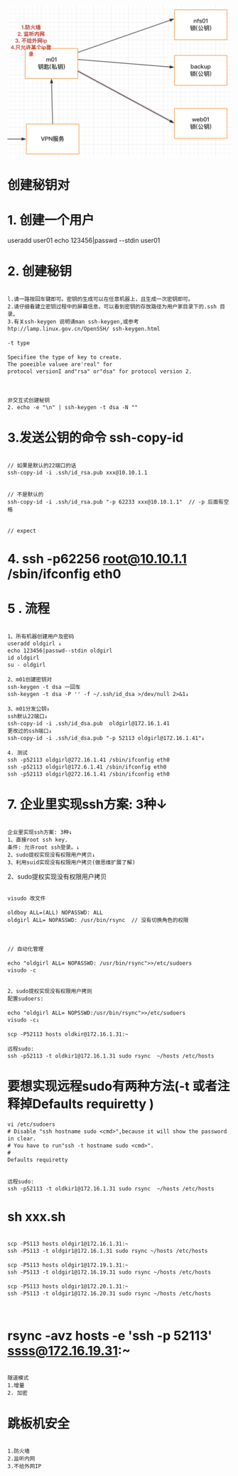 
![06-SSH-02](image/06-SSH-02.png)


# 创建秘钥对

# 1. 创建一个用户

useradd user01
echo 123456|passwd --stdin user01


# 2. 创建秘钥

```

l.请一路按回车键即可。密钥的生成可以在任意机器上，且生成一次密钥即可。
2.请仔细看建立密钥过程中的屏幕信息，可以看到密钥的存放路径为用户家目录下的.ssh 目录。
3.有关ssh-keygen 说明请man ssh-keygen,或参考htp://lamp.linux.gov.cn/OpenSSH/ ssh-keygen.html

-t type

Specifiee the type of key to create.
The poeeible valuee are'real" for
protocol versionI and"rsa" or"dsa" for protocol version 2.



非交互式创建秘钥
2. echo -e "\n" | ssh-keygen -t dsa -N ""

```


# 3.发送公钥的命令  ssh-copy-id

```

// 如果是默认的22端口的话
ssh-copy-id -i .ssh/id_rsa.pub xxx@10.10.1.1


// 不是默认的
ssh-copy-id -i .ssh/id_rsa.pub "-p 62233 xxx@10.10.1.1"  // -p 后面有空格


// expect

```


# 4. ssh -p62256 root@10.10.1.1 /sbin/ifconfig eth0



# 5 . 流程

```

1、所有机器创建用户及密码
useradd oldgirl ↓
echo 123456|passwd--stdin oldgirl
id oldgirl
su - oldgirl

2、m01创建密钥对
ssh-keygen -t dsa 一回车
ssh-keygen -t dsa -P '' -f ~/.ssh/id_dsa >/dev/null 2>&1↓

3、m01分发公钥↓
ssh默认22端口↓
ssh-copy-id -i .ssh/id_dsa.pub  oldgirl@172.16.1.41
更改过的ssh端口↓
ssh-copy-id -i .ssh/id_dsa.pub "-p 52113 oldgirl@172.16.1.41"↓

4. 测试
ssh -p52113 oldgirl@272.16.1.41 /sbin/ifconfig eth0
ssh -p52113 oldgirl@172.6.1.41 /sbin/ifconfig eth0
ssh -p52113 oldgirl@272.16.1.41 /sbin/ifconfig eth0

```

#  7.  企业里实现ssh方案: 3种↓


```

企业里实现ssh方案: 3种↓
1、直接root ssh key.
条件: 允许root ssh登录。↓
2、sudo提权实现没有权限用户拷贝↓
3、利用suid实现没有权限用户拷贝(做思维扩展了解)

```

2、sudo提权实现没有权限用户拷贝
```
 
visudo 改文件

oldboy ALL=(ALL) NOPASSWD: ALL
oldgirl ALL= NOPASSWD: /usr/bin/rsync  // 没有切换角色的权限



// 自动化管理

echo "oldgirl ALL= NOPASSWD: /usr/bin/rsync">>/etc/sudoers
visudo -c

```

```

2、sudo提权实现没有权限用户拷则
配置sudoers:

echo "oldgirl ALL= NOPSSWD:/usr/bin/rsync">>/etc/sudoers
visudo -c↓

scp -P52113 hosts oldkir@172.16.1.31:~

远程sudo:
ssh -p52113 -t oldkir1@172.16.1.31 sudo rsync  ~/hosts /etc/hosts 

```

# 要想实现远程sudo有两种方法(-t 或者注释掉Defaults requiretty )

```
vi /etc/sudoers
# Disable "ssh hostname sudo <cmd>",because it will show the password in clear.
# You have to run"ssh -t hostname sudo <cmd>".
#
Defaults requiretty 


远程sudo:
ssh -p52113 -t oldkir1@172.16.1.31 sudo rsync  ~/hosts /etc/hosts 

```

# sh xxx.sh

```

scp -P5113 hosts oldgir1@172.16.1.31:~
ssh -P5113 -t oldgir1@172.16.1.31 sudo rsync ~/hosts /etc/hosts

scp -P5113 hosts oldgir1@172.19.1.31:~
ssh -P5113 -t oldgir1@172.16.19.31 sudo rsync ~/hosts /etc/hosts

scp -P5113 hosts oldgir1@172.20.1.31:~
ssh -P5113 -t oldgir1@172.16.20.31 sudo rsync ~/hosts /etc/hosts



```


# rsync -avz hosts -e 'ssh -p 52113' ssss@172.16.19.31:~

```

隧道模式
1.增量
2. 加密

```



# 跳板机安全

```

1.防火墙
2.监听内网
3.不给外网IP


```